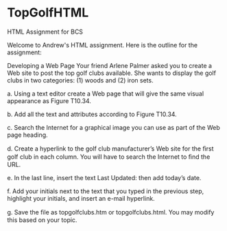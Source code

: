 # TopGolfHTML
HTML Assignment for BCS

Welcome to Andrew's HTML assignment. Here is the outline for the assignment:

 Developing a Web Page  Your friend Arlene Palmer asked you to create a Web site to post the top golf clubs available. She wants to display the golf clubs in two categories: (1) woods and (2) iron sets.    

a.  Using a text editor create a Web page that will give the same visual appearance as  Figure T10.34.    

b.  Add all the text and attributes according to  Figure T10.34.      

c.  Search the Internet for a graphical image you can use as part of the Web page heading.     

d.  Create a hyperlink to the golf club manufacturer’s Web site for the ﬁrst golf club in each column. You will have to search the Internet to ﬁnd the URL.     

e.  In the last line, insert the text  Last Updated:  then add today’s date.     

f.  Add your initials next to the text that you typed in the previous step, highlight your initials, and insert an e-mail hyperlink.     

g.   Save  the ﬁle as  topgolfclubs.htm  or  topgolfclubs.html.    You may modify this based on your topic.